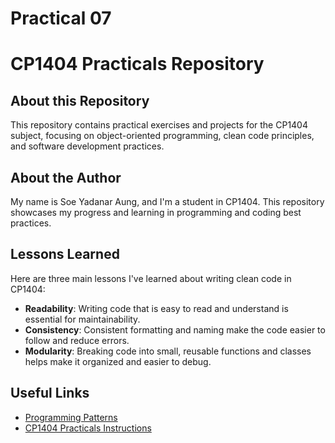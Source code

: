 # Practical 07
# CP1404 Practicals Repository

## About this Repository
This repository contains practical exercises and projects for the CP1404 subject, focusing on object-oriented 
programming, clean code principles, and software development practices.

## About the Author
My name is Soe Yadanar Aung, and I'm a student in CP1404. This repository showcases my progress and learning in 
programming and coding best practices.

## Lessons Learned
Here are three main lessons I've learned about writing clean code in CP1404:
- **Readability**: Writing code that is easy to read and understand is essential for maintainability.
- **Consistency**: Consistent formatting and naming make the code easier to follow and reduce errors.
- **Modularity**: Breaking code into small, reusable functions and classes helps make it organized and easier to debug.

## Useful Links
- [Programming Patterns](https://github.com/CP1404/Starter/wiki/Programming-Patterns)
- [CP1404 Practicals Instructions](https://github.com/CP1404/Practicals)

